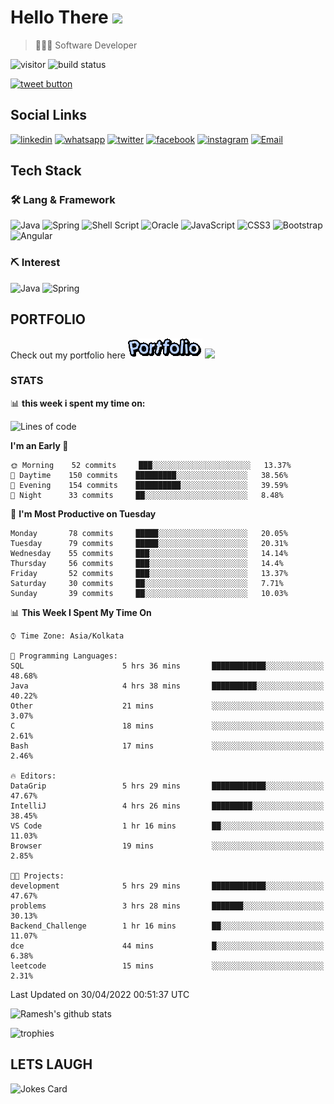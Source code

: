 
# Hello There <img src="https://media.giphy.com/media/hvRJCLFzcasrR4ia7z/giphy.gif" width="25px">

> 👨🏻‍💻 Software Developer

![visitor](https://visitor-badge.glitch.me/badge?page_id=rameskum) ![build status](https://github.com/rameskum/rameskum/workflows/build/badge.svg)

<a href="https://twitter.com/intent/tweet?text=Share&url=https%3A%2F%2Frameskum.com&hashtags=portfolio&original_referer=http%3A%2F%2Fgithub.com%2F&tw_p=tweetbutton" target="_blank">
  <img src="http://jpillora.com/github-twitter-button/img/tweet.png"
       alt="tweet button" title="Share"></img>
</a>

## Social Links

[![linkedin](https://img.shields.io/badge/LinkedIn-0077B5?style=for-the-badge&logo=linkedin&logoColor=white)](https://www.linkedin.com/in/rameskum/) [![whatsapp](https://img.shields.io/badge/WhatsApp-25D366?style=for-the-badge&logo=whatsapp&logoColor=white)](https://wa.me/+917064247865) [![twitter](https://img.shields.io/badge/Twitter-1DA1F2?style=for-the-badge&logo=twitter&logoColor=white)](https://twitter.com/rameskum) [![facebook](https://img.shields.io/badge/Facebook-1877F2?style=for-the-badge&logo=facebook&logoColor=white)](https://www.facebook.com/rameskum.fb) [![instagram](https://img.shields.io/badge/Instagram-E4405F?style=for-the-badge&logo=instagram&logoColor=white)](https://www.instagram.com/rameskum.ms/) [![Email](https://img.shields.io/badge/Microsoft_Outlook-0078D4?style=for-the-badge&logo=microsoft-outlook&logoColor=white)](mailto:rameskum.ms@outlook.com)

## Tech Stack

### 🛠 Lang & Framework

![Java](https://img.shields.io/badge/java-%23ED8B00.svg?style=for-the-badge&logo=java&logoColor=white) ![Spring](https://img.shields.io/badge/spring-%236DB33F.svg?style=for-the-badge&logo=spring&logoColor=white) ![Shell Script](https://img.shields.io/badge/shell_script-%23121011.svg?style=for-the-badge&logo=gnu-bash&logoColor=white) ![Oracle](https://img.shields.io/badge/Oracle-F80000?style=for-the-badge&logo=oracle&logoColor=white) ![JavaScript](https://img.shields.io/badge/javascript-%23323330.svg?style=for-the-badge&logo=javascript&logoColor=%23F7DF1E) ![CSS3](https://img.shields.io/badge/css3-%231572B6.svg?style=for-the-badge&logo=css3&logoColor=white) ![Bootstrap](https://img.shields.io/badge/bootstrap-%23563D7C.svg?style=for-the-badge&logo=bootstrap&logoColor=white) ![Angular](https://img.shields.io/badge/angular-%23DD0031.svg?style=for-the-badge&logo=angular&logoColor=white)

### ⛏ Interest

![Java](https://img.shields.io/badge/java-%23ED8B00.svg?style=for-the-badge&logo=java&logoColor=white) ![Spring](https://img.shields.io/badge/spring-%236DB33F.svg?style=for-the-badge&logo=spring&logoColor=white)

## PORTFOLIO

Check out my portfolio here [![PORFOLIO](res/portfolio.gif)](https://rameskum.com) <img src="https://media4.giphy.com/media/3ohhwjlY5Qvz1SA4Y8/giphy.gif?cid=790b7611c14d5b41f651c2be47dde117af00c078726bf08f&rid=giphy.gif&ct=s" width="30px">

### STATS

📊 **this week i spent my time on:**

<!--START_SECTION:waka-->
![Lines of code](https://img.shields.io/badge/From%20Hello%20World%20I%27ve%20Written-559%20Thousand%20lines%20of%20code-blue)

**I'm an Early 🐤** 

```text
🌞 Morning    52 commits     ███░░░░░░░░░░░░░░░░░░░░░░   13.37% 
🌆 Daytime    150 commits    █████████░░░░░░░░░░░░░░░░   38.56% 
🌃 Evening    154 commits    ██████████░░░░░░░░░░░░░░░   39.59% 
🌙 Night      33 commits     ██░░░░░░░░░░░░░░░░░░░░░░░   8.48%

```
📅 **I'm Most Productive on Tuesday** 

```text
Monday       78 commits     █████░░░░░░░░░░░░░░░░░░░░   20.05% 
Tuesday      79 commits     █████░░░░░░░░░░░░░░░░░░░░   20.31% 
Wednesday    55 commits     ███░░░░░░░░░░░░░░░░░░░░░░   14.14% 
Thursday     56 commits     ███░░░░░░░░░░░░░░░░░░░░░░   14.4% 
Friday       52 commits     ███░░░░░░░░░░░░░░░░░░░░░░   13.37% 
Saturday     30 commits     ██░░░░░░░░░░░░░░░░░░░░░░░   7.71% 
Sunday       39 commits     ██░░░░░░░░░░░░░░░░░░░░░░░   10.03%

```


📊 **This Week I Spent My Time On** 

```text
⌚︎ Time Zone: Asia/Kolkata

💬 Programming Languages: 
SQL                      5 hrs 36 mins       ████████████░░░░░░░░░░░░░   48.68% 
Java                     4 hrs 38 mins       ██████████░░░░░░░░░░░░░░░   40.22% 
Other                    21 mins             ░░░░░░░░░░░░░░░░░░░░░░░░░   3.07% 
C                        18 mins             ░░░░░░░░░░░░░░░░░░░░░░░░░   2.61% 
Bash                     17 mins             ░░░░░░░░░░░░░░░░░░░░░░░░░   2.46%

🔥 Editors: 
DataGrip                 5 hrs 29 mins       ████████████░░░░░░░░░░░░░   47.67% 
IntelliJ                 4 hrs 26 mins       █████████░░░░░░░░░░░░░░░░   38.45% 
VS Code                  1 hr 16 mins        ██░░░░░░░░░░░░░░░░░░░░░░░   11.03% 
Browser                  19 mins             ░░░░░░░░░░░░░░░░░░░░░░░░░   2.85%

🐱‍💻 Projects: 
development              5 hrs 29 mins       ████████████░░░░░░░░░░░░░   47.67% 
problems                 3 hrs 28 mins       ███████░░░░░░░░░░░░░░░░░░   30.13% 
Backend_Challenge        1 hr 16 mins        ██░░░░░░░░░░░░░░░░░░░░░░░   11.07% 
dce                      44 mins             █░░░░░░░░░░░░░░░░░░░░░░░░   6.38% 
leetcode                 15 mins             ░░░░░░░░░░░░░░░░░░░░░░░░░   2.31%

```


 Last Updated on 30/04/2022 00:51:37 UTC
<!--END_SECTION:waka-->

![Ramesh's github stats](https://github-readme-stats.vercel.app/api?username=rameskum&show_icons=true&count_private=true&theme=dark)

![trophies](https://github-profile-trophy.vercel.app/?username=rameskum)

## LETS LAUGH

![Jokes Card](https://readme-jokes.vercel.app/api)


